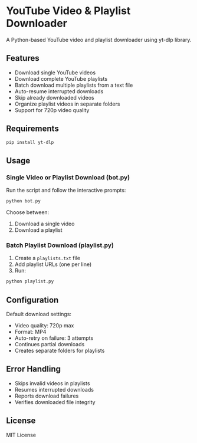 # YouTube Video & Playlist Downloader

A Python-based YouTube video and playlist downloader using yt-dlp library.

## Features

- Download single YouTube videos
- Download complete YouTube playlists
- Batch download multiple playlists from a text file
- Auto-resume interrupted downloads
- Skip already downloaded videos
- Organize playlist videos in separate folders
- Support for 720p video quality

## Requirements

```python
pip install yt-dlp
```

## Usage

### Single Video or Playlist Download (bot.py)

Run the script and follow the interactive prompts:
```bash
python bot.py
```

Choose between:
1. Download a single video
2. Download a playlist

### Batch Playlist Download (playlist.py)

1. Create a `playlists.txt` file
2. Add playlist URLs (one per line)
3. Run:
```bash
python playlist.py
```

## Configuration

Default download settings:
- Video quality: 720p max
- Format: MP4
- Auto-retry on failure: 3 attempts
- Continues partial downloads
- Creates separate folders for playlists

## Error Handling

- Skips invalid videos in playlists
- Resumes interrupted downloads
- Reports download failures
- Verifies downloaded file integrity

## License

MIT License
